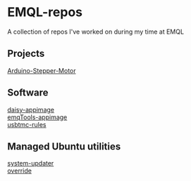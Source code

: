 # EMQL-repos
A collection of repos I've worked on during my time at EMQL

## Projects
[Arduino-Stepper-Motor](https://github.com/FarisRedza/Arduino_Stepper_Motor)

## Software
[daisy-appimage](https://github.com/FarisRedza/daisy-appimage)\
[emqTools-appimage](https://github.com/FarisRedza/emqTools-appimage)\
[usbtmc-rules](https://github.com/FarisRedza/usbtmc-rules)

## Managed Ubuntu utilities
[system-updater](https://github.com/FarisRedza/system-updater)\
[override](https://github.com/FarisRedza/override)
